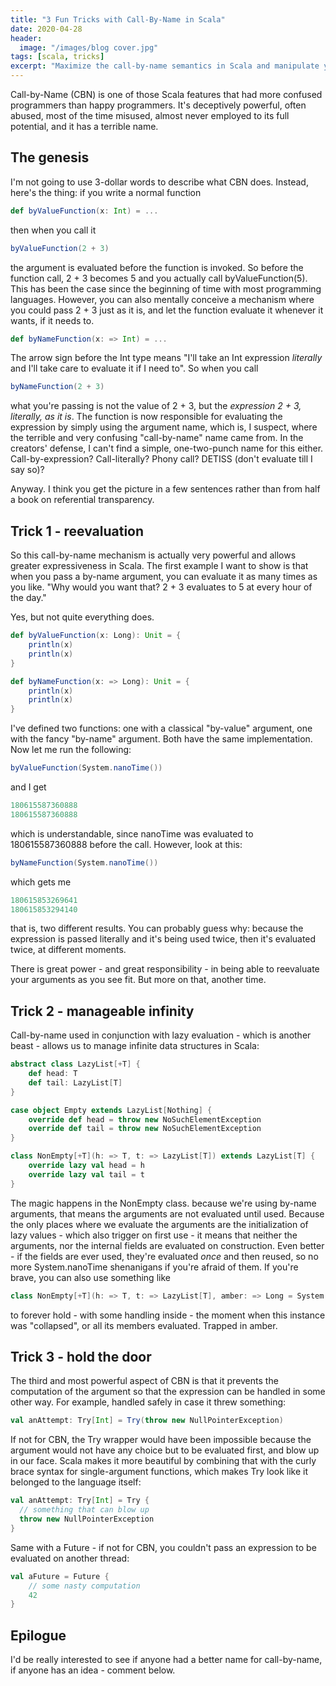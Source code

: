```yaml
---
title: "3 Fun Tricks with Call-By-Name in Scala"
date: 2020-04-28
header:
  image: "/images/blog cover.jpg"
tags: [scala, tricks]
excerpt: "Maximize the call-by-name semantics in Scala and manipulate your results when you want them."
---
```

Call-by-Name (CBN) is one of those Scala features that had more confused programmers than happy programmers. It's deceptively powerful, often abused, most of the time misused, almost never employed to its full potential, and it has a terrible name.

## The genesis

I'm not going to use 3-dollar words to describe what CBN does. Instead, here's the thing: if you write a normal function

```scala
def byValueFunction(x: Int) = ...
```

then when you call it

```scala
byValueFunction(2 + 3)
```

the argument is evaluated before the function is invoked. So before the function call, 2 + 3 becomes 5 and you actually call byValueFunction(5). This has been the case since the beginning of time with most programming languages. However, you can also mentally conceive a mechanism where you could pass 2 + 3 just as it is, and let the function evaluate it whenever it wants, if it needs to.

```scala
def byNameFunction(x: => Int) = ...
```

The arrow sign before the Int type means "I'll take an Int expression _literally_ and I'll take care to evaluate it if I need to". So when you call

```scala
byNameFunction(2 + 3)
```

what you're passing is not the value of 2 + 3, but the _expression 2 + 3, literally, as it is_. The function is now responsible for evaluating the expression by simply using the argument name, which is, I suspect, where the terrible and very confusing "call-by-name" name came from. In the creators' defense, I can't find a simple, one-two-punch name for this either. Call-by-expression? Call-literally? Phony call? DETISS (don't evaluate till I say so)?

Anyway. I think you get the picture in a few sentences rather than from half a book on referential transparency.

## Trick 1 - reevaluation

So this call-by-name mechanism is actually very powerful and allows greater expressiveness in Scala. The first example I want to show is that when you pass a by-name argument, you can evaluate it as many times as you like. "Why would you want that? 2 + 3 evaluates to 5 at every hour of the day."

Yes, but not quite everything does.

```scala
def byValueFunction(x: Long): Unit = {
    println(x)
    println(x)
}

def byNameFunction(x: => Long): Unit = {
    println(x)
    println(x)
}
```

I've defined two functions: one with a classical "by-value" argument, one with the fancy "by-name" argument. Both have the same implementation. Now let me run the following:

```scala
byValueFunction(System.nanoTime())
```

and I get

```scala
180615587360888
180615587360888
```

which is understandable, since nanoTime was evaluated to 180615587360888 before the call. However, look at this:

```scala
byNameFunction(System.nanoTime())
```

which gets me

```scala
180615853269641
180615853294140
```

that is, two different results. You can probably guess why: because the expression is passed literally and it's being used twice, then it's evaluated twice, at different moments.

There is great power - and great responsibility - in being able to reevaluate your arguments as you see fit. But more on that, another time.

## Trick 2 - manageable infinity

Call-by-name used in conjunction with lazy evaluation - which is another beast - allows us to manage infinite data structures in Scala:

```scala
abstract class LazyList[+T] {
    def head: T
    def tail: LazyList[T]
}

case object Empty extends LazyList[Nothing] {
    override def head = throw new NoSuchElementException
    override def tail = throw new NoSuchElementException
}

class NonEmpty[+T](h: => T, t: => LazyList[T]) extends LazyList[T] {
    override lazy val head = h
    override lazy val tail = t
}
```

The magic happens in the NonEmpty class. because we're using by-name arguments, that means the arguments are not evaluated until used. Because the only places where we evaluate the arguments are the initialization of lazy values - which also trigger on first use - it means that neither the arguments, nor the internal fields are evaluated on construction. Even better - if the fields are ever used, they're evaluated _once_ and then reused, so no more System.nanoTime shenanigans if you're afraid of them. If you're brave, you can also use something like

```scala
class NonEmpty[+T](h: => T, t: => LazyList[T], amber: => Long = System.nanoTime()) extends LazyList[T] { ... }
```

to forever hold - with some handling inside - the moment when this instance was "collapsed", or all its members evaluated. Trapped in amber.

## Trick 3 - hold the door

The third and most powerful aspect of CBN is that it prevents the computation of the argument so that the expression can be handled in some other way. For example, handled safely in case it threw something:

```scala
val anAttempt: Try[Int] = Try(throw new NullPointerException)
```

If not for CBN, the Try wrapper would have been impossible because the argument would not have any choice but to be evaluated first, and blow up in our face. Scala makes it more beautiful by combining that with the curly brace syntax for single-argument functions, which makes Try look like it belonged to the language itself:

```scala
val anAttempt: Try[Int] = Try {
  // something that can blow up
  throw new NullPointerException
}
```

Same with a Future - if not for CBN, you couldn't pass an expression to be evaluated on another thread:

```scala
val aFuture = Future {
    // some nasty computation
    42
}
```

## Epilogue

I'd be really interested to see if anyone had a better name for call-by-name, if anyone has an idea - comment below.